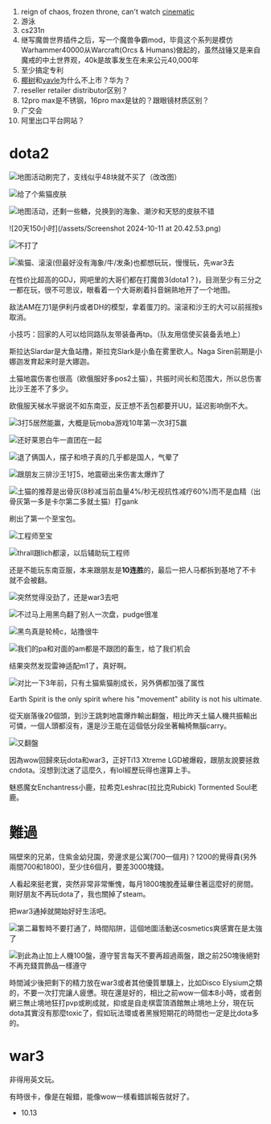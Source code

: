 <!-- ex_nolevel -->
1. reign of chaos, frozen throne, can't watch [cinematic](https://www.youtube.com/watch?v=bbH-JZb3wDI&list=PLE4E8577A24B86192)
2. 游泳
3. cs231n
4. 继写魔兽世界插件之后，写一个魔兽争霸mod，毕竟这个系列是模仿Warhammer40000从Warcraft(Orcs & Humans)做起的，虽然战锤又是来自魔戒的中土世界观，40k是故事发生在未来公元40,000年
5. 至少搞定专利
6. [椰树](https://www.google.com/search?client=safari&rls=en&q=%E6%A4%B0%E6%A0%91%E4%B8%8D%E4%B8%8A%E5%B8%82&ie=UTF-8&oe=UTF-8)和[vavle](https://www.google.com/search?client=safari&rls=en&q=valve%E4%B8%8D%E4%B8%8A%E5%B8%82&ie=UTF-8&oe=UTF-8)为什么不上市？华为？
7. reseller retailer distributor区别？
8. 12pro max是不锈钢，16pro max是钛的？跟眼镜材质区别？
9. 广交会
10. 阿里出口平台网站？

# dota2

![地图活动刷完了，支线似乎48块就不买了](/assets/20241011142301_1.jpg)（改改图）

![给了个紫猫皮肤](/assets/20241011194226_1.jpg)

![地图活动，还剩一些糖，兑换到的海象、潮汐和天怒的皮肤不错](/assets/20241011202740_1.jpg) 

![20天150小时](/assets/Screenshot 2024-10-11 at 20.42.53.png)

![不打了](/assets/20241011194337_1.jpg)

![紫猫、滚滚(但最好没有海象/牛/发条)也都想玩玩，慢慢玩，先war3去](/assets/20241012014208_1.jpg)

在性价比超高的GDJ，网吧里的大哥们都在打魔兽3(dota1？)，目测至少有三分之一都在玩，很不可思议，眼看着一个大哥刷着抖音娴熟地开了一个地图。

敌法AM在刀1是伊利丹或者DH的模型，拿着蛋刀的。滚滚和沙王的大可以前摇按s取消。

小技巧：回家的人可以给同路队友带装备再tp。（队友用信使买装备丢地上）

斯拉达Slardar是大鱼站撸，斯拉克Slark是小鱼在雾里砍人。Naga Siren前期是小娜迦发育起来时是大娜迦。

土猫地震伤害也很高（欧俄服好多pos2土猫），共振时间长和范围大，所以总伤害比沙王差不了多少。

欧俄服天梯水平据说不如东南亚，反正想不丢包都要开UU，延迟影响倒不大。

![3打5居然能赢，大概是玩moba游戏10年第一次3打5赢](/assets/20241012160836_1.jpg)

![还好莱恩白牛一直团在一起](/assets/20241012160859_2.jpg)

![退了俩国人，摆子和喷子真的几乎都是国人，气晕了](/assets/20241012160959_1.jpg)

![跟朋友三排沙王1打5，地震砸出来伤害太爆炸了](/assets/20241012165930_1.jpg)

![土猫的推荐是出骨灰(8秒减当前血量4%/秒无视抗性减疗60%)而不是血精（出骨灰第一多是卡尔第二多就土猫）打gank](/assets/20241012182020_1.jpg)

刷出了第一个至宝包。

![工程师至宝](/assets/20241012191553_1.jpg)

![thrall跟lich都滚，以后辅助玩工程师](/assets/20241012193903_1.jpg)

还是不能玩东南亚服，本来跟朋友是**10连胜**的，最后一把人马都拆到基地了不卡就不会被翻。

![突然觉得没劲了，还是war3去吧](/assets/20241012193707_1.jpg)

![不过马上用黑鸟翻了别人一次盘，pudge很准](/assets/20241013110941_1.jpg)

![黑鸟真是轮椅c，站撸很牛](/assets/20241013111000_1.jpg)

![我们的pa和对面的am都是不跟团的畜生，给了我们机会](/assets/20241013111024_1.jpg)

结果突然发现雷神适配m1了，真好啊。

![对比一下3年前，只有土猫紫猫削成长，另外俩都加强了属性](/assets/urlvq5zr4h571.png.webp)

Earth Spirit is the only spirit where his "movement" ability is not his ultimate.

從天崩落後20個頭，到沙王跳刺地震爆炸輸出翻盤，相比昨天土貓人機共振輸出可憐，一個人頭都沒有，還是沙王能在這個低分段坐著輪椅無腦carry。

![又翻盤](/assets/20241013172717_1.jpg)

因為wow回歸來玩dota和war3，正好Ti13 Xtreme LGD被爆殺，跟朋友說要拯救cndota。沒想到沈迷了這麼久，有lol經歷玩得也還算上手。

魅惑魔女Enchantress小鹿，拉希克Leshrac(拉比克Rubick) Tormented Soul老鹿。

# 難過
隔壁來的兄弟，住紫金幼兒園，旁邊求是公寓(700一個月)？1200的覺得貴(另外兩間700和1800)，至少住6個月，要差3000塊錢。

人看起來挺老實，突然非常非常慚愧，每月1800塊脫產延畢住著這麼好的房間。剛好朋友不再玩dota了，我也關掉了steam。

把war3通掉就開始好好生活吧。

![第二幕暫時不要打通了，時間陷阱，這個地圖活動送cosmetics爽感實在是太強了](/assets/20241013212726_1.jpg)

![到此為止加上人機100盤，遵守誓言每天不要再超過兩盤，跟之前250塊後絕對不再充錢買飾品一樣遵守](/assets/20241013213137_1.jpg)

時間減少後把剩下的精力放在war3或者其他優質單驥上，比如Disco Elysium之類的，不要一次打完讓人疲憊。現在還是好的，相比之前wow一個本8小時，或者劍網三無止境地狂打pvp或刷成就，抑或是自走棋雲頂酒館無止境地上分，現在玩dota其實沒有那麼toxic了，假如玩法環或者黑猴短期花的時間也一定是比dota多的。

# war3
非得用英文玩。

有時很卡，像是在報錯，能像wow一樣看錯誤報告就好了。

- 10.13